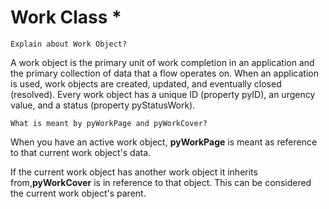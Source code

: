 # Work Class *

    Explain about Work Object?

A work object is the primary unit of work completion in an application and the primary collection of data that a flow operates on.
When an application is used, work objects are created, updated, and eventually closed (resolved).
Every work object has a unique ID (property pyID), an urgency value, and a status (property pyStatusWork).

    What is meant by pyWorkPage and pyWorkCover?

When you have an active work object, **pyWorkPage** is meant as reference to that current work object's data.

If the current work object has another work object it inherits from,**pyWorkCover** is in reference to that object. This can be considered the current work object's parent.

